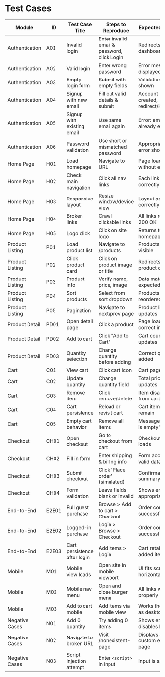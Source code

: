 # Test Cases

| Module | ID | Test Case Title | Steps to Reproduce | Expected Result |
|---|---|---|---|---|
| Authentication | A01 | Invalid login | Enter invalid email & password, click Login | Redirects to dashboard/home |
| Authentication | A02 | Valid login | Enter wrong password | Error message displayed |
| Authentication | A03 | Empty login form | Submit with empty fields | Validation errors shown |
| Authentication | A04 | Signup with new email | Fill out valid details & submit | Account created, redirect/login |
| Authentication | A05 | Signup with existing email | Use same email again | Error: email already exists |
| Authentication | A06 | Password validation | Use short or mismatched password | Appropriate error shown |
| Home Page | H01 | Load homepage | Navigate to URL | Page loads without errors |
| Home Page | H02 | Check main navigation | Click all nav links | Each link routes correctly |
| Home Page | H03 | Responsive layout | Resize window/device view | Layout adjusts correctly |
| Home Page | H04 | Broken links | Crawl clickable links | All links return 200 OK |
| Home Page | H05 | Logo click | Click on site logo | Returns to homepage |
| Product Listing | P01 | Load product list | Navigate to /products | Products are visible |
| Product Listing | P02 | Click product card | Click on product image or title | Redirects to product detail |
| Product Listing | P03 | Product info | Verify name, price, image | Data matches expected values |
| Product Listing | P04 | Sort products | Select from sort dropdown | Products are reordered |
| Product Listing | P05 | Pagination | Navigate to next/prev page | Product list updates |
| Product Detail | PD01 | Open detail page | Click a product | Page loads with correct info |
| Product Detail | PD02 | Add to cart | Click "Add to Cart" | Cart count updates |
| Product Detail | PD03 | Quantity selection | Change quantity before adding | Correct quantity added |
| Cart | C01 | View cart | Click cart icon | Cart page loads |
| Cart | C02 | Update quantity | Change quantity field | Total price updates |
| Cart | C03 | Remove item | Click remove/delete | Item disappears from cart |
| Cart | C04 | Cart persistence | Reload or revisit cart | Cart items remain |
| Cart | C05 | Empty cart behavior | Remove all items | Message: 'Cart is empty' shown |
| Checkout | CH01 | Open checkout | Go to checkout from cart | Checkout page loads |
| Checkout | CH02 | Fill in form | Enter shipping & billing info | Form accepts valid data |
| Checkout | CH03 | Submit checkout | Click 'Place order' (simulated) | Confirmation or summary shown |
| Checkout | CH04 | Form validation | Leave fields blank or invalid | Shows errors appropriately |
| End-to-End | E2E01 | Full guest purchase | Browse > Add to cart > Checkout | Order completes successfully | X
| End-to-End | E2E02 | Logged-in purchase | Login > Browse > Checkout | Order completes successfully | X
| End-to-End | E2E03 | Cart persistence after login | Add items > Login | Cart retains added items | X
| Mobile | M01 | Mobile view loads | Open site in mobile viewport | UI fits screen, no horizontal scroll |
| Mobile | M02 | Mobile nav menu | Open and close burger menu | All links work properly |
| Mobile | M03 | Add to cart mobile | Add items via mobile view | Works the same as desktop |
| Negative Cases | N01 | Add 0 quantity | Try adding 0 items | Shows error or disables button |
| Negative Cases | N02 | Navigate to broken URL | Visit /nonexistent-page | Displays 404 or custom error page |
| Negative Cases | N03 | Script injection attempt | Enter `<script>` in input | Input is sanitized |